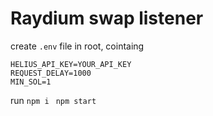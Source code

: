 # Raydium swap listener

create ```.env``` file in root, cointaing 
```
HELIUS_API_KEY=YOUR_API_KEY
REQUEST_DELAY=1000
MIN_SOL=1
```

run 
```npm i ``` 
```npm start ``` 